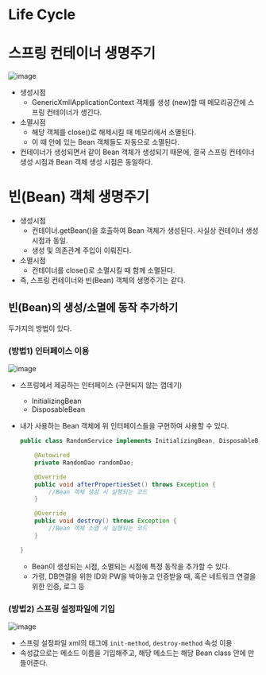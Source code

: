 # Life Cycle

# 스프링 컨테이너 생명주기

![image](https://github.com/yeawonbong/study-spring/assets/75327385/26ec553e-b21e-40ab-9a71-9a39fdf56219)

- 생성시점
    - GenericXmllApplicationContext 객체를 생성 (new)할 때 메모리공간에 스프링 컨테이너가 생긴다.
- 소멸시점
    - 해당 객체를 close()로 해제시킬 때 메모리에서 소멸된다.
    - 이 때 안에 있는 Bean 객체들도 자동으로 소멸된다.
- 컨테이너가 생성되면서 같이 Bean 객체가 생성되기 때문에, 결국 스프링 컨테이너 생성 시점과 Bean 객체 생성 시점은 동일하다.

# 빈(Bean) 객체 생명주기

- 생성시점
    - 컨테이너.getBean()을 호출하여 Bean 객체가 생성된다. 사실상 컨테이너 생성시점과 동일.
    - 생성 및 의존관계 주입이 이뤄진다.
- 소멸시점
    - 컨테이너를 close()로 소멸시킬 때 함께 소멸된다.
- 즉, 스프링 컨테이너와 빈(Bean) 객체의 생명주기는 같다.

## 빈(Bean)의 생성/소멸에 동작 추가하기

두가지의 방법이 있다.

### (방법1) 인터페이스 이용

![image](https://github.com/yeawonbong/study-spring/assets/75327385/63c2e067-4868-41a3-bdfc-38258fc203ca)

- 스프링에서 제공하는 인터페이스 (구현되지 않는 껍데기)
    - InitializingBean
    - DisposableBean
- 내가 사용하는 Bean 객체에 위 인터페이스들을 구현하여 사용할 수 있다.
    
    ```java
    public class RandomService implements InitializingBean, DisposableBean {
    
    	@Autowired
    	private RandomDao randomDao;
    
    	@Override
    	public void afterPropertiesSet() throws Exception {
    		//Bean 객체 생성 시 실행되는 코드	
    	}
    
    	@Override
    	public void destroy() throws Exception {
    		//Bean 객체 소멸 시 실행되는 코드		
    	}
    
    }
    ```
    
    - Bean이 생성되는 시점, 소멸되는 시점에 특정 동작을 추가할 수 있다.
    - 가령, DB연결을 위한 ID와 PW을 박아놓고 인증받을 때, 혹은 네트워크 연결을 위한 인증, 로그 등

### (방법2) 스프링 설정파일에 기입

![image](https://github.com/yeawonbong/study-spring/assets/75327385/ccca054e-2776-4e57-9e01-33c19d62fcd5)


- 스프링 설정파일 xml의 <Bean> 태그에 `init-method`, `destroy-method` 속성 이용
- 속성값으로는 메소드 이름을 기입해주고, 해당 메소드는 해당 Bean class 안에 만들어준다.
